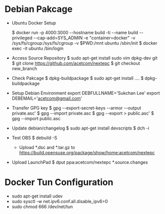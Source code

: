 Debian Pakcage 
===========================================

* Ubuntu Docker Setup

  $ docker run -p 4000:3000 --hostname build -ti --name build --privileged --cap-add=SYS_ADMIN -e "container=docker" -v /sys/fs/cgroup:/sys/fs/cgroup -v $PWD:/mnt ubuntu /sbin/init
  $ docker exec -it ubuntu /bin/login

* Access Source Repository
  $ sudo apt-get install sudo vim dpkg-dev git
  $ git clone https://github.com/acetcom/nextepc
  $ git checkout new_branch

* Check Pakcage
  $ dpkg-buildpackage
  $ sudo apt-get install ....
  $ dpkg-buildpackage

* Setup Debian Environment
export DEBFULLNAME='Sukchan Lee'
export DEBEMAIL='acetcom@gmail.com'

* Transfer GPG key
  $ gpg --export-secret-keys --armor --output private.asc'
  $ gpg --import private.asc
  $ gpg --export > public.asc'
  $ gpg --import public.asc

* Update debian/changelog
  $ sudo apt-get install devscripts
  $ dch -i

* Test OBS
  $ debuild -S
  - Upload *.dsc and *.tar.gz to https://build.opensuse.org/package/show/home:acetcom/nextepc

* Upload LaunchPad
  $ dput ppa:acetcom/nextepc *.source.changes


Docker Tun Configuration
===========================================
* sudo apt-get install udev
* sudo sysctl -w net.ipv6.conf.all.disable_ipv6=0
* sudo chmod 666 /dev/net/tun

